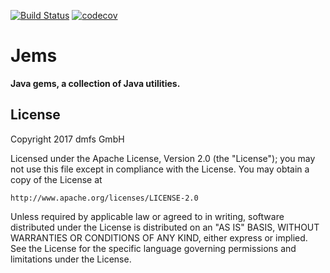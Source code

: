 [![Build Status](https://travis-ci.org/dmfs/jems.svg?branch=master)](https://travis-ci.org/dmfs/jems)
[![codecov](https://codecov.io/gh/dmfs/jems/branch/master/graph/badge.svg)](https://codecov.io/gh/dmfs/jems)

# Jems

__Java gems, a collection of Java utilities.__


## License

Copyright 2017 dmfs GmbH


Licensed under the Apache License, Version 2.0 (the "License");
you may not use this file except in compliance with the License.
You may obtain a copy of the License at

    http://www.apache.org/licenses/LICENSE-2.0

Unless required by applicable law or agreed to in writing, software
distributed under the License is distributed on an "AS IS" BASIS,
WITHOUT WARRANTIES OR CONDITIONS OF ANY KIND, either express or implied.
See the License for the specific language governing permissions and
limitations under the License.

